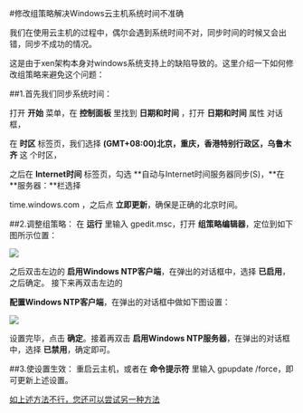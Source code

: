 <!-- --- tag: windows 云主机 独立服务器 -->

#修改组策略解决Windows云主机系统时间不准确

我们在使用云主机的过程中，偶尔会遇到系统时间不对，同步时间的时候又会出错，同步不成功的情况。

这是由于xen架构本身对windows系统支持上的缺陷导致的。这里介绍一下如何修改组策略来避免这个问题： 

##1.首先我们同步系统时间：

   打开 **开始** 菜单，在 **控制面板** 里找到 **日期和时间** ，打开 **日期和时间** 属性 对话框，  

   在 **时区** 标签页，我们选择 **(GMT+08:00)北京，重庆，香港特别行政区，乌鲁木齐** 这    个时区， 

   之后在 **Internet时间** 标签页，勾选 **自动与Internet时间服务器同步(S)，**在 **服务器：**栏选择 

   time.windows.com ，之后点 **立即更新**，确保是正确的北京时间。

##2.调整组策略：
在 **运行** 里输入 gpedit.msc，打开 **组策略编辑器**，定位到如下图所示位置：


![](http://kb.51hosting.com/_media/kb/win2003systim01.png)

之后双击左边的 **启用Windows NTP客户端**，在弹出的对话框中，选择 **已启用**，之后确定。 接下来再双击左边的 

**配置Windows NTP客户端**，在弹出的对话框中做如下图设置：


![](http://kb.51hosting.com/_media/kb/win2003systim02.png?t=1382684848&w=416&h=443&tok=9d19d6)


设置完毕，点击 **确定**。接着再双击 **启用Windows NTP服务器**，在弹出的对话框中，选择 **已禁用**，确定即可。

##3.使设置生效： 
重启云主机，或者在 **命令提示符** 里输入 gpupdate /force，即可更新上述设置。

 [如上述方法不行，您还可以尝试另一种方法 ](http://kb.51hosting.com/kb/updata_time.md)